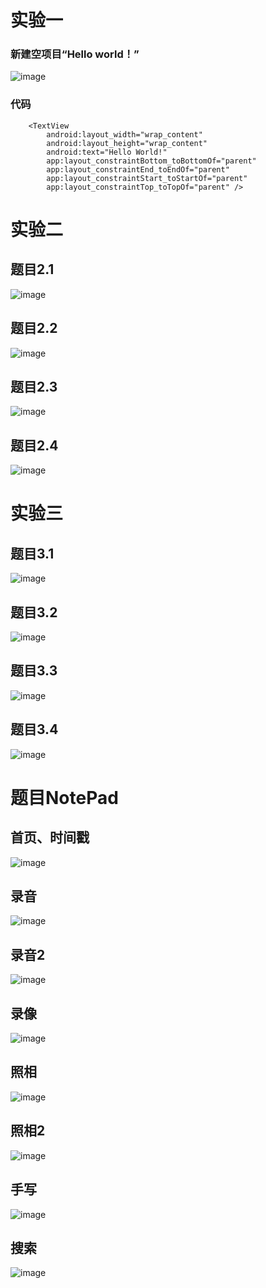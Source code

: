 # 实验一
### 新建空项目“Hello world！”
![image](https://github.com/WananGQ/Android2022/blob/main/sy1/imge/QQ%E6%88%AA%E5%9B%BE20221028122520.png)
### 代码
```
    <TextView
        android:layout_width="wrap_content"
        android:layout_height="wrap_content"
        android:text="Hello World!"
        app:layout_constraintBottom_toBottomOf="parent"
        app:layout_constraintEnd_toEndOf="parent"
        app:layout_constraintStart_toStartOf="parent"
        app:layout_constraintTop_toTopOf="parent" />
```
# 实验二
## 题目2.1
![image](https://github.com/WananGQ/Android2022/blob/main/sy2_1/image/%E6%89%8B%E6%9C%BA.png)
## 题目2.2
![image](https://github.com/WananGQ/Android2022/blob/main/sy2_2/imge/QQ%E6%88%AA%E5%9B%BE20221013060201.png)
## 题目2.3
![image](https://github.com/WananGQ/Android2022/blob/main/sy2_3/imge/QQ%E6%88%AA%E5%9B%BE20221013182217.png)
## 题目2.4
![image](https://github.com/WananGQ/Android2022/blob/main/sy2_4/Imge/QQ%E6%88%AA%E5%9B%BE20221013192344.png)
# 实验三
## 题目3.1
![image](https://github.com/WananGQ/Android2022/blob/main/sy3_1/image/%E8%BF%90%E8%A1%8C.png)
## 题目3.2
![image](https://github.com/WananGQ/Android2022/blob/main/sy3_2/image/%E8%BF%90%E8%A1%8C.png)
## 题目3.3
![image](https://github.com/WananGQ/Android2022/blob/main/sy3_3/image/%E8%BF%90%E8%A1%8C.png)
## 题目3.4
![image](https://github.com/WananGQ/Android2022/blob/main/sy3_4/image/%E8%BF%90%E8%A1%8C.png)
# 题目NotePad
## 首页、时间戳
![image](https://github.com/WananGQ/Android2022/blob/main/notepad/imge/%E9%A6%96%E9%A1%B5.png)
## 录音
![image](https://github.com/WananGQ/Android2022/blob/main/notepad/imge/%E5%BD%95%E9%9F%B3.png)
## 录音2
![image](https://github.com/WananGQ/Android2022/blob/main/notepad/imge/%E5%BD%95%E9%9F%B31.png)
## 录像
![image](https://github.com/WananGQ/Android2022/blob/main/notepad/imge/%E5%BD%95%E5%83%8F.png)
## 照相
![image](https://github.com/WananGQ/Android2022/blob/main/notepad/imge/%E7%85%A7%E7%9B%B81.png)
## 照相2
![image](https://github.com/WananGQ/Android2022/blob/main/notepad/imge/%E7%85%A7%E7%9B%B82.png)
## 手写
![image](https://github.com/WananGQ/Android2022/blob/main/notepad/imge/%E6%89%8B%E5%86%99.png)
## 搜索
![image](https://github.com/WananGQ/Android2022/blob/main/notepad/imge/%E6%90%9C%E7%B4%A2.png)
